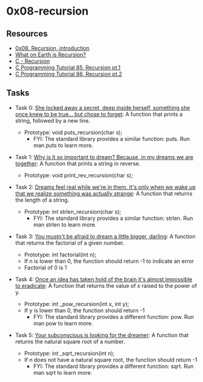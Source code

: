 # 0x08-recursion

## Resources
+ [0x08. Recursion, introduction]()
+ [What on Earth is Recursion?](https://www.youtube.com/watch?v=Mv9NEXX1VHc)
+ [C - Recursion](https://www.tutorialspoint.com/cprogramming/c_recursion.htm)
+ [C Programming Tutorial 85, Recursion pt.1](https://www.youtube.com/watch?v=XGxbXMP6k8k)
+ [C Programming Tutorial 86, Recursion pt.2](https://www.youtube.com/watch?v=7XiIS6HobNs)

## Tasks
+ Task 0: [She locked away a secret, deep inside herself, something she once knew to be true... but chose to forget](https://github.com/Hiluhree/alx-low_level_programming/blob/master/0x08-recursion/0-puts_recursion.c): A function that prints a string, followed by a new line.

	+ Prototype: void puts_recursion(char s);
		- FYI: The standard library provides a similar function: puts. Run man puts to learn more.
+ Task 1: [Why is it so important to dream? Because, in my dreams we are together](https://github.com/Hiluhree/alx-low_level_programming/blob/master/0x08-recursion/1-print_rev_recursion.c): A function that prints a string in reverse.

	+ Prototype: void print_rev_recursion(char s);
+ Task 2: [Dreams feel real while we're in them. It's only when we wake up that we realize something was actually strange](https://github.com/Hiluhree/alx-low_level_programming/blob/master/0x08-recursion/2-strlen_recursion.c): A  function that returns the length of a string.

	+ Prototype: int strlen_recursion(char s);
		- FYI: The standard library provides a similar function: strlen. Run man strlen to learn more. 
+ Task 3: [You mustn't be afraid to dream a little bigger, darling](https://github.com/Hiluhree/alx-low_level_programming/blob/master/0x08-recursion/3-factorial.c): A function that returns the factorial of a given number.

	+ Prototype: int factorial(int n);
	+ If n is lower than 0, the function should return -1 to indicate an error
	+ Factorial of 0 is 1
+ Task 4: [Once an idea has taken hold of the brain it's almost impossible to eradicate](https://github.com/Hiluhree/alx-low_level_programming/blob/master/0x08-recursion/4-pow_recursion.c): A function that returns the value of x raised to the power of y.

	+ Prototype: int _pow_recursion(int x, int y);
	+ If y is lower than 0, the function should return -1
		- FYI: The standard library provides a different function: pow. Run man pow to learn more.
+ Task 5: [Your subconscious is looking for the dreamer](): A function that returns the natural square root of a number.

	+ Prototype: int _sqrt_recursion(int n);
	+ If n does not have a natural square root, the function should return -1
		- FYI: The standard library provides a different function: sqrt. Run man sqrt to learn more.
